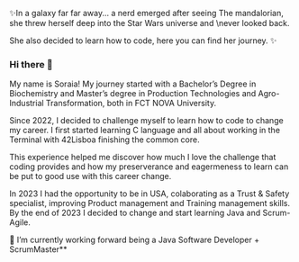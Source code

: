 ✨In a galaxy far far away... a nerd emerged after seeing The mandalorian, she threw herself deep into the Star Wars universe and \never looked back.

She also decided to learn how to code, here you can find her journey. ✨

### Hi there 👋
My name is Soraia! My journey started with a Bachelor’s Degree in Biochemistry and Master’s degree in Production Technologies and Agro-Industrial Transformation, both in FCT NOVA University.

Since 2022, I decided to challenge myself to learn how to code to change my career. 
I first started learning C language and all about working in the Terminal with 42Lisboa finishing the common core. 

This experience helped me discover how much I love the challenge that coding provides and how my preserverance and eagermeness to learn can be put to good use with this career change.

In 2023 I had the opportunity to be in USA, colaborating as a Trust & Safety specialist, improving Product management and Training management skills.
By the end of 2023 I decided to change and start learning Java and Scrum-Agile.


<!--
**soraiathegirleffect/soraiathegirleffect** is a ✨ _special_ ✨ repository because its `README.md` (this file) appears on your GitHub profile.
-->


🌱 I’m currently working forward being a Java Software Developer + ScrumMaster**

